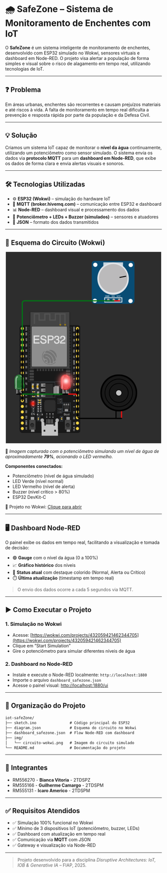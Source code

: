 # 🌧️ SafeZone – Sistema de Monitoramento de Enchentes com IoT

O **SafeZone** é um sistema inteligente de monitoramento de enchentes, desenvolvido com ESP32 simulado no Wokwi, sensores virtuais e dashboard em Node-RED. O projeto visa alertar a população de forma simples e visual sobre o risco de alagamento em tempo real, utilizando tecnologias de IoT.

---

## ❓ Problema

Em áreas urbanas, enchentes são recorrentes e causam prejuízos materiais e até riscos à vida. A falta de monitoramento em tempo real dificulta a prevenção e resposta rápida por parte da população e da Defesa Civil.

---

## 💡 Solução

Criamos um sistema IoT capaz de monitorar o **nível da água** continuamente, utilizando um potenciômetro como sensor simulado. O sistema envia os dados via **protocolo MQTT** para um **dashboard em Node-RED**, que exibe os dados de forma clara e envia alertas visuais e sonoros.

---

## 🛠️ Tecnologias Utilizadas

- ⚙️ **ESP32 (Wokwi)** – simulação do hardware IoT
- 📶 **MQTT (broker.hivemq.com)** – comunicação entre ESP32 e dashboard
- 📊 **Node-RED** – dashboard visual e processamento dos dados
- 🧪 **Potenciômetro + LEDs + Buzzer (simulados)** – sensores e atuadores
- 🔌 **JSON** – formato dos dados transmitidos

---

## 📐 Esquema do Circuito (Wokwi)

<p align="center">
  <img src="img/circuito-wokwi.png" width="500" alt="Circuito montado no Wokwi">
</p>

📸 *Imagem capturada com o potenciômetro simulando um nível de água de aproximadamente **79%**, acionando o LED vermelho.*

**Componentes conectados:**
- Potenciômetro (nível de água simulado)
- LED Verde (nível normal)
- LED Vermelho (nível de alerta)
- Buzzer (nível crítico > 80%)
- ESP32 DevKit-C

🔗 Projeto no Wokwi: [Clique para abrir](https://wokwi.com/projects/432059421462344705)

---

## 🖥️ Dashboard Node-RED

O painel exibe os dados em tempo real, facilitando a visualização e tomada de decisão:

- 🟢 **Gauge** com o nível da água (0 a 100%)
- 📈 **Gráfico histórico** dos níveis
- 🔴 **Status atual** com destaque colorido (Normal, Alerta ou Crítico)
- ⏱️ **Última atualização** (timestamp em tempo real)

> O envio dos dados ocorre a cada 5 segundos via MQTT.

---

## ▶️ Como Executar o Projeto

### 1. Simulação no Wokwi
- Acesse: [https://wokwi.com/projects/432059421462344705](https://wokwi.com/projects/432059421462344705)
- Clique em “Start Simulation”
- Gire o potenciômetro para simular diferentes níveis de água

### 2. Dashboard no Node-RED
- Instale e execute o Node-RED localmente: `http://localhost:1880`
- Importe o arquivo `dashboard_safezone.json`
- Acesse o painel visual: [http://localhost:1880/ui](http://localhost:1880/ui)

---

## 📁 Organização do Projeto

```plaintext
iot-safeZone/
├── sketch.ino               # Código principal do ESP32
├── diagram.json             # Esquema do circuito no Wokwi
├── dashboard_safezone.json  # Flow Node-RED com dashboard
├── img/
│   └── circuito-wokwi.png   # Imagem do circuito simulado
└── README.md                # Documentação do projeto
```

---

## 👥 Integrantes

- RM556270 - **Bianca Vitoria** - 2TDSPZ  
- RM555166 - **Guilherme Camargo** - 2TDSPM  
- RM555131 - **Icaro Americo** - 2TDSPM

---

## ✅ Requisitos Atendidos

- ✅ Simulação 100% funcional no Wokwi
- ✅ Mínimo de 3 dispositivos IoT (potenciômetro, buzzer, LEDs)
- ✅ Dashboard com atualização em tempo real
- ✅ Comunicação via **MQTT** com JSON
- ✅ Gateway e visualização via Node-RED

---

> Projeto desenvolvido para a disciplina *Disruptive Architectures: IoT, IOB & Generative IA* – FIAP, 2025.


